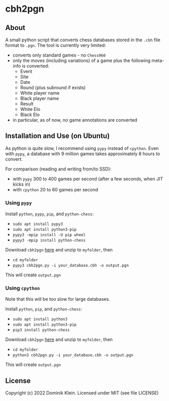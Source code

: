 # cbh2pgn

## About

A small python script that converts chess databases 
stored in the `.cbh` file format to `.pgn`. The tool is currently very limited:

- converts only standard games - no `Chess960`
- only the moves (including variations) of a game plus the following meta-info is converted:
  - Event
  - Site
  - Date
  - Round (plus subround if exists)
  - White player name
  - Black player name
  - Result
  - White Elo
  - Black Elo
- in particular, as of now, *no* game annotations are converted

## Installation and Use (on Ubuntu)

As python is quite slow, I recommend using `pypy` instead of `cpython`. 
Even with `pypy`, a database with 9 million games takes approximately 8 hours to convert.

For comparison (reading and writing from/to SSD):
- with `pypy` 300 to 400 games per second (after a few seconds, when JIT kicks in)
- with `cpython` 20 to 60 games per second

### Using `pypy`

Install `python`, `pypy`, `pip`, and `python-chess`:

- `sudo apt install pypy3`
- `sudo apt install python3-pip`
- `pypy3 -mpip install -U pip wheel`
- `pypy3 -mpip install python-chess`

Download `cbh2pgn` [here](https://github.com/asdfjkl/cbh2pgn/releases)
and unzip to `myfolder`, then

- `cd myfolder`
- `pypy3 cbh2pgn.py -i your_database.cbh -o output.pgn`

This will create `output.pgn`

### Using `cpython`

Note that this will be too slow for large databases.

Install `python`, `pip`, and `python-chess`:

- `sudo apt install python3`
- `sudo apt install python3-pip`
- `pip3 install python-chess`

Download `cbh2pgn` [here](https://github.com/asdfjkl/cbh2pgn/releases)
and unzip to `myfolder`, then

- `cd myfolder`
- `python3 cbh2pgn.py -i your_database.cbh -o output.pgn`

This will create `output.pgn`

## License

Copyright (c) 2022 Dominik Klein. Licensed under MIT (see file LICENSE)